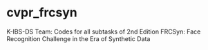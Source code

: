 # cvpr_frcsyn
K-IBS-DS Team: Codes for all subtasks of 2nd Edition FRCSyn: Face Recognition Challenge in the Era of Synthetic Data
